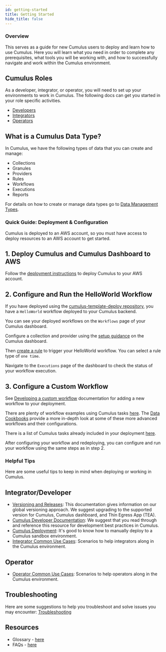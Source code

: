 ```yaml
---
id: getting-started
title: Getting Started
hide_title: false
---
```


### Overview

This serves as a guide for new Cumulus users to deploy and learn how to use Cumulus. Here you will learn what you need in order to complete any prerequisites, what tools you will be working with, and how to successfully navigate and work within the Cumulus environment.

## Cumulus Roles

As a developer, integrator, or operator, you will need to set up your environments to work in Cumulus. The following docs can get you started in your role specific activities. 
* [Developers](https://github.com/nasa/cumulus)
* [Integrators](integrator-guide/about-int-guide)
* [Operators](operator-docs/about-operator-docs)

## What is a Cumulus Data Type?

In Cumulus, we have the following types of data that you can create and manage:
* Collections
* Granules
* Providers
* Rules
* Workflows
* Executions
* Reports 

For details on how to create or manage data types go to [Data Management Types](../configuration/data-management-types).

### Quick Guide: Deployment & Configuration

Cumulus is deployed to an AWS account, so you must have access to deploy resources to an AWS account to get started.

## 1. Deploy Cumulus and Cumulus Dashboard to AWS

Follow the [deployment instructions](deployment/deployment-readme) to deploy Cumulus to your AWS account.

## 2. Configure and Run the HelloWorld Workflow

If you have deployed using the [cumulus-template-deploy repository](https://github.com/nasa/cumulus-template-deploy), you have a `HelloWorld` workflow deployed to your Cumulus backend.

You can see your deployed workflows on the `Workflows` page of your Cumulus dashboard.

Configure a collection and provider using the [setup guidance](data-cookbooks/setup) on the Cumulus dashboard.

Then [create a rule](operator-docs/create-rule-in-cumulus) to trigger your HelloWorld workflow. You can select a rule type of `one time`.

Navigate to the `Executions` page of the dashboard to check the status of your workflow execution.

## 3. Configure a Custom Workflow

See [Developing a custom workflow](workflows/developing-a-cumulus-workflow) documentation for adding a new workflow to your deployment.

There are plenty of workflow examples using Cumulus tasks [here](https://github.com/nasa/cumulus/tree/master/example/cumulus-tf). The [Data Cookbooks](data-cookbooks/about-cookbooks) provide a more in-depth look at some of these more advanced workflows and their configurations.

There is a list of Cumulus tasks already included in your deployment [here](tasks).

After configuring your workflow and redeploying, you can configure and run your workflow using the same steps as in step 2.

### Helpful Tips
Here are some useful tips to keep in mind when deploying or working in Cumulus.

## Integrator/Developer

* [Versioning and Releases](https://github.com/nasa/cumulus/blob/master/docs/development/release.md): This documentation gives information on our global versioning approach. We suggest upgrading to the supported version for Cumulus, Cumulus dashboard, and Thin Egress App (TEA).
* [Cumulus Developer Documentation](https://github.com/nasa/cumulus): We suggest that you read through and reference this resource for development best practices in Cumulus.
* [Cumulus Deployment](../deployment/deployment-readme): It's good to know how to manually deploy to a Cumulus sandbox environment.
* [Integrator Common Use Cases](../integrator-guide/int-common-use-cases): Scenarios to help integrators along in the Cumulus environment.

## Operator

* [Operator Common Use Cases](../operator-docs/ops-common-use-cases): Scenarios to help operators along in the Cumulus environment.

## Troubleshooting

Here are some suggestions to help you troubleshoot and solve issues you may encounter: [Troubleshooting](../troubleshooting/troubleshooting-readme)

## Resources
* Glossary - [here](glossary)
* FAQs - [here](faqs)